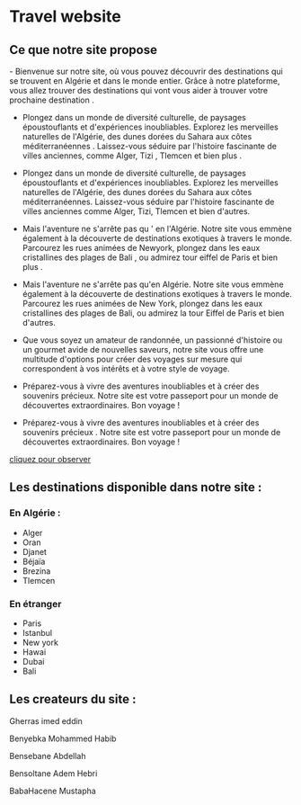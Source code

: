 <h1>Travel website</h1>
<h2>Ce que notre site propose </h2>
<p>-   Bienvenue sur notre site, où vous pouvez découvrir des destinations qui se trouvent en Algérie et dans le monde entier. Grâce à notre plateforme, vous allez trouver des destinations qui vont vous aider à trouver votre prochaine destination .

- Plongez dans un monde de diversité culturelle, de paysages époustouflants et d'expériences inoubliables. Explorez les merveilles naturelles de l'Algérie, des dunes dorées du Sahara aux côtes méditerranéennes . Laissez-vous séduire par l'histoire fascinante de villes anciennes, comme Alger, Tizi , Tlemcen et bien plus .
- Plongez dans un monde de diversité culturelle, de paysages époustouflants et d'expériences inoubliables. Explorez les merveilles naturelles de l'Algérie, des dunes dorées du Sahara aux côtes méditerranéennes. Laissez-vous séduire par l'histoire fascinante de villes anciennes comme Alger, Tizi, Tlemcen et bien d'autres.

- Mais l'aventure ne s'arrête pas qu ' en l'Algérie. Notre site vous emmène également à la découverte de destinations exotiques à travers le monde. Parcourez les rues animées de Newyork, plongez dans les eaux cristallines des plages de Bali , ou admirez tour eiffel de Paris et bien plus .
- Mais l'aventure ne s'arrête pas qu'en Algérie. Notre site vous emmène également à la découverte de destinations exotiques à travers le monde. Parcourez les rues animées de New York, plongez dans les eaux cristallines des plages de Bali, ou admirez la tour Eiffel de Paris et bien d'autres.

- Que vous soyez un amateur de randonnée, un passionné d'histoire ou un gourmet avide de nouvelles saveurs, notre site vous offre une multitude d'options pour créer des voyages sur mesure qui correspondent à vos intérêts et à votre style de voyage.
- Préparez-vous à vivre des aventures inoubliables et à créer des souvenirs précieux. Notre site est votre passeport pour un monde de découvertes extraordinaires. Bon voyage !

- Préparez-vous à vivre des aventures inoubliables et à créer des souvenirs précieux . Notre site est votre passeport pour un monde de découvertes extraordinaires. Bon voyage !</p>
     </p>
<a href="https://travelunivers.netlify.app/">cliquez pour observer</a>

<h2> Les destinations disponible dans notre site :</h2>
<h3> En Algérie :</h3>
<ul> <li> Alger </li>
     <li> Oran </li>
     <li> Djanet </li>
     <li> Béjaïa </li>
     <li> Brezina </li>
     <li> Tlemcen </li>
</ul>
<h3> En étranger </h3>
<ul> <li>Paris </li>
     <li> Istanbul </li>
     <li> New york </li>
     <li> Hawai </li>
     <li> Dubai </li>
     <li> Bali </li>
</ul>

<h2>Les createurs du site :</h2>
<p>Gherras imed eddin</p>
<p>Benyebka Mohammed Habib</p>
<p>Bensebane Abdellah </p>
<p>Bensoltane Adem Hebri </p>
<p>BabaHacene Mustapha </p>
